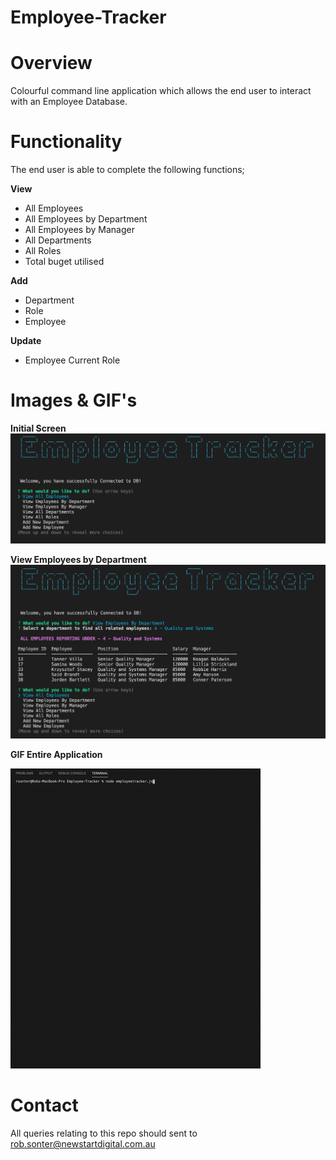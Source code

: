 # Employee-Tracker

# Overview

Colourful command line application which allows the end user to interact with an Employee Database.  


# Functionality

The end user is able to complete the following functions;

**View** 
* All Employees
* All Employees by Department
* All Employees by Manager
* All Departments
* All Roles
* Total buget utilised

**Add**
* Department
* Role
* Employee

**Update**
* Employee Current Role
    

# Images & GIF's

**Initial Screen**
![initial screen](public/images/Initialscreen.png)

**View Employees by Department**
![employees by department](public/images/emplbydept.png)

**GIF Entire Application**

![gif of entire application](public/images/employeeapplication.gif)

# Contact

All queries relating to this repo should sent to [rob.sonter@newstartdigital.com.au](mailto:rob.sonter@newstartdigital.com.au)

